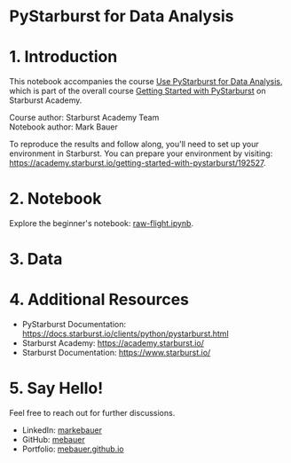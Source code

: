 # PyStarburst for Data Analysis

# 1. Introduction
This notebook accompanies the course [Use PyStarburst for Data Analysis](https://academy.starburst.io/getting-started-with-pystarburst/192527), which is part of the overall course [Getting Started with PyStarburst](https://academy.starburst.io/getting-started-with-pystarburst) on Starburst Academy.  

Course author: Starburst Academy Team  
Notebook author: Mark Bauer

To reproduce the results and follow along, you'll need to set up your environment in Starburst. You can prepare your environment by visiting: https://academy.starburst.io/getting-started-with-pystarburst/192527.

# 2. Notebook
Explore the beginner's notebook: [raw-flight.ipynb]().

# 3. Data

# 4. Additional Resources
- PyStarburst Documentation: https://docs.starburst.io/clients/python/pystarburst.html
- Starburst Academy: https://academy.starburst.io/
- Starburst Documentation: https://www.starburst.io/

# 5. Say Hello!
Feel free to reach out for further discussions.
- LinkedIn: [markebauer](https://www.linkedin.com/in/markebauer/)  
- GitHub: [mebauer](https://github.com/mebauer)  
- Portfolio: [mebauer.github.io](https://mebauer.github.io/)

